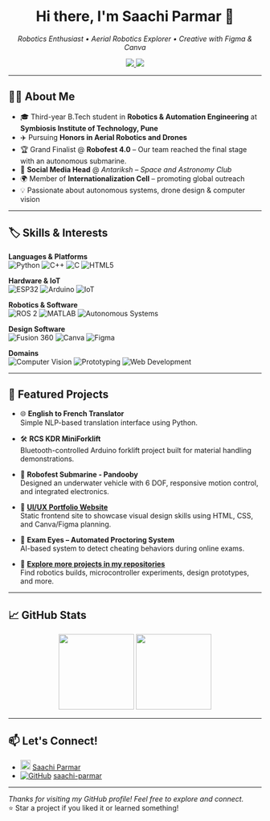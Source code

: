 <h1 align="center">Hi there, I'm Saachi Parmar 👋</h1>

<p align="center">
  <i>Robotics Enthusiast • Aerial Robotics Explorer • Creative with Figma & Canva</i>
</p>

<p align="center">
  <a href="https://www.linkedin.com/in/saachi-parmar">
    <img src="https://img.shields.io/badge/LinkedIn-saachi--parmar-blue?style=for-the-badge&logo=linkedin&logoColor=white" />
  </a>
  <a href="https://github.com/saachi-parmar">
    <img src="https://img.shields.io/badge/GitHub-saachiparmar-181717?style=for-the-badge&logo=github&logoColor=white" />
  </a>
</p>

---

## 👩‍💻 About Me

- 🎓 Third-year B.Tech student in **Robotics & Automation Engineering** at **Symbiosis Institute of Technology, Pune**
- ✈️ Pursuing **Honors in Aerial Robotics and Drones**
- 🏆 Grand Finalist @ **Robofest 4.0** – Our team reached the final stage with an autonomous submarine.
- 🌌 **Social Media Head** @ *Antariksh – Space and Astronomy Club*
- 🌍 Member of **Internationalization Cell** – promoting global outreach
- 💡 Passionate about autonomous systems, drone design & computer vision

---

## 🏷️ Skills & Interests

**Languages & Platforms**  
![Python](https://img.shields.io/badge/Python-3776AB?style=flat&logo=python&logoColor=white)
![C++](https://img.shields.io/badge/C++-00599C?style=flat&logo=c%2B%2B&logoColor=white)
![C](https://img.shields.io/badge/C-00599C?style=flat&logo=c&logoColor=white)
![HTML5](https://img.shields.io/badge/HTML5-E34F26?style=flat&logo=html5&logoColor=white)

**Hardware & IoT**  
![ESP32](https://img.shields.io/badge/ESP32-3C3C3C?style=flat&logo=espressif&logoColor=white)
![Arduino](https://img.shields.io/badge/Arduino-00979D?style=flat&logo=arduino&logoColor=white)
![IoT](https://img.shields.io/badge/IoT-00BFFF?style=flat)

**Robotics & Software**  
![ROS 2](https://img.shields.io/badge/ROS%202-22314E?style=flat&logo=ros&logoColor=white)
![MATLAB](https://img.shields.io/badge/MATLAB-0076A8?style=flat)
![Autonomous Systems](https://img.shields.io/badge/Autonomous%20Systems-green?style=flat)

**Design Software**  
![Fusion 360](https://img.shields.io/badge/Fusion%20360-FF6C37?style=flat&logo=autodesk&logoColor=white)
![Canva](https://img.shields.io/badge/Canva-00C4CC?style=flat&logo=canva&logoColor=white)
![Figma](https://img.shields.io/badge/Figma-F24E1E?style=flat&logo=figma&logoColor=white)

**Domains**  
![Computer Vision](https://img.shields.io/badge/Computer%20Vision-FFD700?style=flat)
![Prototyping](https://img.shields.io/badge/Prototyping-blueviolet?style=flat)
![Web Development](https://img.shields.io/badge/Web%20Development-069494?style=flat)

---

## 🚀 Featured Projects

- 🌐 **English to French Translator**  
  Simple NLP-based translation interface using Python.

- 🛠️ **RCS KDR MiniForklift**  
  Bluetooth-controlled Arduino forklift project built for material handling demonstrations.

- 🌊 **Robofest Submarine - Pandooby**  
  Designed an underwater vehicle with 6 DOF, responsive motion control, and integrated electronics.

- 🎨 **[UI/UX Portfolio Website](https://saachi-parmar.github.io/UIUX-Project/)**  
  Static frontend site to showcase visual design skills using HTML, CSS, and Canva/Figma planning.
  
- 🔬 **Exam Eyes – Automated Proctoring System**  
  AI-based system to detect cheating behaviors during online exams.

- 📁 **[Explore more projects in my repositories](https://github.com/saachi-parmar?tab=repositories)**  
  Find robotics builds, microcontroller experiments, design prototypes, and more.

---


## 📈 GitHub Stats

<p align="center">
  <img src="https://github-readme-stats.vercel.app/api?username=saachi-parmar&show_icons=true&theme=tokyonight" height="150"/>
  <img src="https://github-readme-stats.vercel.app/api/top-langs/?username=saachi-parmar&layout=compact&theme=tokyonight" height="150"/>
</p>

---

## 📫 Let's Connect!

- <img src="https://cdn.jsdelivr.net/gh/devicons/devicon/icons/linkedin/linkedin-original.svg" alt="LinkedIn" width="20"/> [Saachi Parmar](https://www.linkedin.com/in/saachi-parmar/)
- [![GitHub](https://img.shields.io/badge/-181717?style=flat-square&logo=github&logoColor=white)](https://github.com/saachi-parmar) [saachi-parmar](https://github.com/saachi-parmar)


---

_Thanks for visiting my GitHub profile! Feel free to explore and connect._  
⭐ Star a project if you liked it or learned something!


<!--
**saachi-parmar/Saachi-Parmar** is a ✨ _special_ ✨ repository because its `README.md` (this file) appears on your GitHub profile.

Here are some ideas to get you started:

- 🔭 I’m currently working on ...
- 🌱 I’m currently learning ...
- 👯 I’m looking to collaborate on ...
- 🤔 I’m looking for help with ...
- 💬 Ask me about ...
- 📫 How to reach me: ...
- 😄 Pronouns: ...
- ⚡ Fun fact: ...
-->
